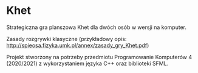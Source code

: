 # Khet
Strategiczna gra planszowa Khet dla dwóch osób w wersji na komputer.

Zasady rozgrywki klasyczne (przykładowy opis: http://spieosa.fizyka.umk.pl/annex/zasady_gry_Khet.pdf)

Projekt stworzony na potrzeby przedmiotu Programowanie Komputerów 4 (2020/2021) z wykorzystaniem języka C++ oraz biblioteki SFML.
